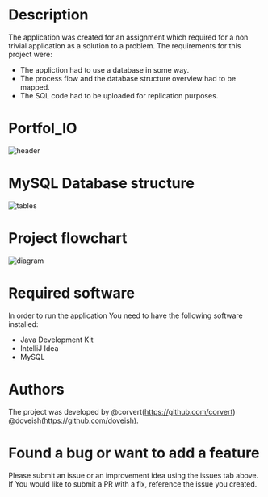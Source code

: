 # Description
The application was created for an assignment which required for a non trivial application as a solution to a problem.
The requirements for this project were:
* The appliction had to use a database in some way. 
* The process flow and the database structure overview had to be mapped.
* The SQL code had to be uploaded for replication purposes.

# Portfol_IO
![header](https://github.com/doveish/PracticalProject/assets/125504453/fb59b949-e02c-4d87-ba72-cb21b1c06f9e)


# MySQL Database structure
![tables](https://github.com/doveish/PracticalProject/assets/125504453/df913351-9ea0-49c1-b33b-f9efda8d5bd2)

# Project flowchart
![diagram](https://github.com/doveish/PracticalProject/assets/125504453/b612fe64-a278-4ce1-bdc0-bc6672601388)

# Required software
In order to run the application You need to have the following software installed:
* Java Development Kit
* IntelliJ Idea
* MySQL 

# Authors
The project was developed by @corvert(https://github.com/corvert) @doveish(https://github.com/doveish).

# Found a bug or want to add a feature
Please submit an issue or an improvement idea using the issues tab above. If You would like to submit a PR with a fix, 
reference the issue you created.

